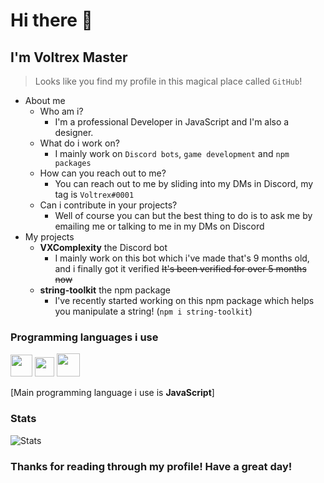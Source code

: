 # Hi there 👋
## I'm Voltrex Master

> Looks like you find my profile in this magical place called `GitHub`!

- About me 
  - Who am i?
    - I'm a professional Developer in JavaScript and I'm also a designer.
  - What do i work on?
    - I mainly work on `Discord bots`, `game development` and `npm packages`
  - How can you reach out to me?
    - You can reach out to me by sliding into my DMs in Discord, my tag is `Voltrex#0001`
  - Can i contribute in your projects?
    - Well of course you can but the best thing to do is to ask me by emailing me or talking to me in my DMs on Discord
- My projects
  - **VXComplexity** the Discord bot
    - I mainly work on this bot which i've made that's 9 months old, and i finally got it verified ~~It's been verified for over 5 months now~~
  - **string-toolkit** the npm package
    - I've recently started working on this npm package which helps you manipulate a string! (`npm i string-toolkit`)





### Programming languages i use
<img src="https://upload.wikimedia.org/wikipedia/commons/thumb/9/99/Unofficial_JavaScript_logo_2.svg/512px-Unofficial_JavaScript_logo_2.svg.png" width=35> <img src="https://raw.githubusercontent.com/isocpp/logos/master/cpp_logo.png" width=31> <img src="https://logosvector.net/wp-content/uploads/2013/03/java-eps-vector-logo.png" width=37>

[Main programming language i use is **JavaScript**]

### Stats

![Stats](https://github-readme-stats.vercel.app/api?username=VoltrexMaster&theme=algolia)
### Thanks for reading through my profile! Have a great day!
